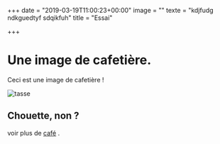 +++
date = "2019-03-19T11:00:23+00:00"
image = ""
texte = "kdjfudg ndkguedtyf sdqikfuh"
title = "Essai"

+++
# Une image de cafetière.

Ceci est une image de cafetière !

![tasse](/uploads/the-noir.png "tasse")

## Chouette, non ?

voir plus de [café](cafe-fake.md) .